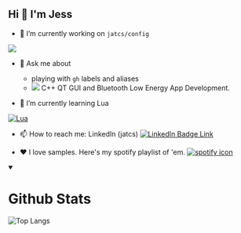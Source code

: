 ## Hi 👋 I'm Jess

<!--
**jatcs/jatcs** is a ✨ _special_ ✨ repository because its `README.md` (this file) appears on your GitHub profile.

Here are some ideas to get you started:

- 👯 I’m looking to collaborate on ...
  - neovim plugins
  - gh label managers
  
- 🤔 I’m looking for help with ...
-->


- 🔭 I’m currently working on `jatcs/config`
<a href="https://github.com/jatcs/config" aria-label="jatcs/config repository">
  <img aria-label="jatcs/config icon" align="center" src="https://github-readme-stats.vercel.app/api/pin/?username=jatcs&repo=config" />
</a>

- 💬 Ask me about
  - playing with `gh` labels and aliases
  - <a href="https://www.qt.io/" aria-label="QT Framework Website"><img aria-labeled-by="qt-image-label" src="https://img.shields.io/badge/Qt-41CD52?style=for-the-badge&logo=qt&logoColor=white"/></a> C++ QT GUI and Bluetooth Low Energy App Development.


- 🌱 I’m currently learning Lua

<a aria-label="Lua Programming Language (website link)" href="https://www.lua.org/spe.html"><img alt="Lua" src="https://img.shields.io/badge/Lua-2C2D72?style=for-the-badge&logo=lua&logoColor=white" style="display: inline; margin: auto;"/></a>

  
- 📫 How to reach me: LinkedIn (jatcs) <a aria-labeled="Link to my LinkedIn profile" href="https://www.linkedin.com/in/jturnerumbc/"><img alt="LinkedIn Badge Link" src="https://img.shields.io/badge/LinkedIn-0077B5?style=for-the-badge&logo=linkedin&logoColor=white"/></a>
  
- ❤️ I love samples. <span id="my-samples-playlist-label">Here's my spotify playlist of 'em. </span><a aria-labeled-by="my-sampled-playlist-label" href="https://open.spotify.com/playlist/1iDhsscEwbLJqlC7TiUOhi"><img src="https://img.shields.io/badge/Spotify-1ED760?&style=for-the-badge&logo=spotify&logoColor=white" aria-label="spotify-icon" alt="spotify icon"></img></a>

<details open>
  
<summary>
  
# Github Stats

</summary>


![Top Langs](https://github-readme-stats.vercel.app/api/top-langs?username=jatcs&langs_count=3&hide=css,html,HTML&hide_border=true&cache_seconds=1800)


</details>
